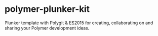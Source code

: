 # polymer-plunker-kit
Plunker template with Polygit &amp; ES2015 for creating, collaborating on and sharing your Polymer development ideas.
